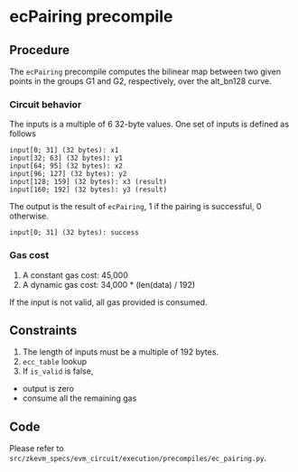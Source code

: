 # ecPairing precompile

## Procedure

The `ecPairing` precompile computes the bilinear map between two given points in the groups G1 and G2, respectively, over the alt_bn128 curve.

### Circuit behavior

The inputs is a multiple of 6 32-byte values. One set of inputs is defined as follows

```
input[0; 31] (32 bytes): x1
input[32; 63] (32 bytes): y1
input[64; 95] (32 bytes): x2
input[96; 127] (32 bytes): y2
input[128; 159] (32 bytes): x3 (result)
input[160; 192] (32 bytes): y3 (result)
```

The output is the result of `ecPairing`, 1 if the pairing is successful, 0 otherwise.

```
input[0; 31] (32 bytes): success
```

### Gas cost

1. A constant gas cost: 45,000
2. A dynamic gas cost: 34,000 * (len(data) / 192)

If the input is not valid, all gas provided is consumed.

## Constraints

1. The length of inputs must be a multiple of 192 bytes.
1. `ecc_table` lookup
2. If `is_valid` is false,
  - output is zero
  - consume all the remaining gas

## Code

Please refer to `src/zkevm_specs/evm_circuit/execution/precompiles/ec_pairing.py`.
